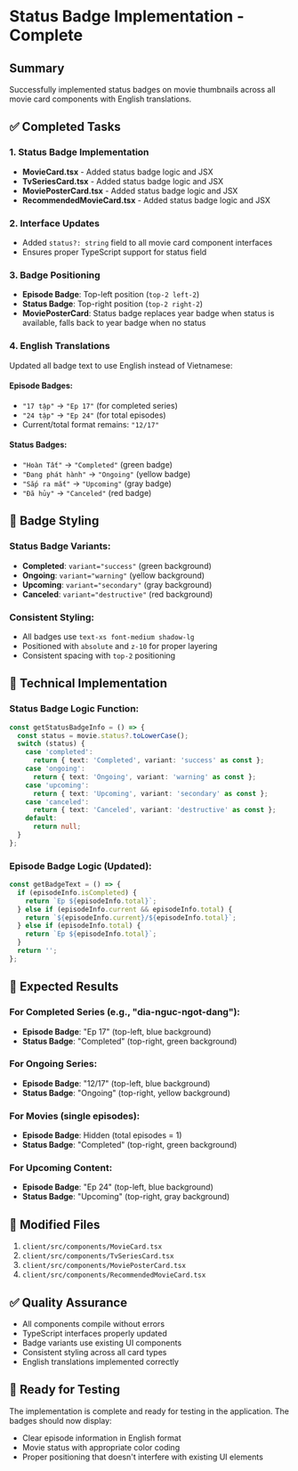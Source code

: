 # Status Badge Implementation - Complete

## Summary
Successfully implemented status badges on movie thumbnails across all movie card components with English translations.

## ✅ Completed Tasks

### 1. Status Badge Implementation
- **MovieCard.tsx** - Added status badge logic and JSX
- **TvSeriesCard.tsx** - Added status badge logic and JSX  
- **MoviePosterCard.tsx** - Added status badge logic and JSX
- **RecommendedMovieCard.tsx** - Added status badge logic and JSX

### 2. Interface Updates
- Added `status?: string` field to all movie card component interfaces
- Ensures proper TypeScript support for status field

### 3. Badge Positioning
- **Episode Badge**: Top-left position (`top-2 left-2`)
- **Status Badge**: Top-right position (`top-2 right-2`)
- **MoviePosterCard**: Status badge replaces year badge when status is available, falls back to year badge when no status

### 4. English Translations
Updated all badge text to use English instead of Vietnamese:

#### Episode Badges:
- `"17 tập"` → `"Ep 17"` (for completed series)
- `"24 tập"` → `"Ep 24"` (for total episodes)
- Current/total format remains: `"12/17"`

#### Status Badges:
- `"Hoàn Tất"` → `"Completed"` (green badge)
- `"Đang phát hành"` → `"Ongoing"` (yellow badge)
- `"Sắp ra mắt"` → `"Upcoming"` (gray badge)
- `"Đã hủy"` → `"Canceled"` (red badge)

## 🎨 Badge Styling

### Status Badge Variants:
- **Completed**: `variant="success"` (green background)
- **Ongoing**: `variant="warning"` (yellow background)  
- **Upcoming**: `variant="secondary"` (gray background)
- **Canceled**: `variant="destructive"` (red background)

### Consistent Styling:
- All badges use `text-xs font-medium shadow-lg`
- Positioned with `absolute` and `z-10` for proper layering
- Consistent spacing with `top-2` positioning

## 🔧 Technical Implementation

### Status Badge Logic Function:
```typescript
const getStatusBadgeInfo = () => {
  const status = movie.status?.toLowerCase();
  switch (status) {
    case 'completed':
      return { text: 'Completed', variant: 'success' as const };
    case 'ongoing':
      return { text: 'Ongoing', variant: 'warning' as const };
    case 'upcoming':
      return { text: 'Upcoming', variant: 'secondary' as const };
    case 'canceled':
      return { text: 'Canceled', variant: 'destructive' as const };
    default:
      return null;
  }
};
```

### Episode Badge Logic (Updated):
```typescript
const getBadgeText = () => {
  if (episodeInfo.isCompleted) {
    return `Ep ${episodeInfo.total}`;
  } else if (episodeInfo.current && episodeInfo.total) {
    return `${episodeInfo.current}/${episodeInfo.total}`;
  } else if (episodeInfo.total) {
    return `Ep ${episodeInfo.total}`;
  }
  return '';
};
```

## 🎯 Expected Results

### For Completed Series (e.g., "dia-nguc-ngot-dang"):
- **Episode Badge**: "Ep 17" (top-left, blue background)
- **Status Badge**: "Completed" (top-right, green background)

### For Ongoing Series:
- **Episode Badge**: "12/17" (top-left, blue background)
- **Status Badge**: "Ongoing" (top-right, yellow background)

### For Movies (single episodes):
- **Episode Badge**: Hidden (total episodes = 1)
- **Status Badge**: "Completed" (top-right, green background)

### For Upcoming Content:
- **Episode Badge**: "Ep 24" (top-left, blue background)
- **Status Badge**: "Upcoming" (top-right, gray background)

## 📁 Modified Files
1. `client/src/components/MovieCard.tsx`
2. `client/src/components/TvSeriesCard.tsx`
3. `client/src/components/MoviePosterCard.tsx`
4. `client/src/components/RecommendedMovieCard.tsx`

## ✅ Quality Assurance
- All components compile without errors
- TypeScript interfaces properly updated
- Badge variants use existing UI components
- Consistent styling across all card types
- English translations implemented correctly

## 🚀 Ready for Testing
The implementation is complete and ready for testing in the application. The badges should now display:
- Clear episode information in English format
- Movie status with appropriate color coding
- Proper positioning that doesn't interfere with existing UI elements
